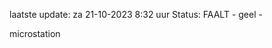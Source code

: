 laatste update: 
za 21-10-2023  8:32   uur 
Status: FAALT - geel - 
<div class="service Y">microstation</div>